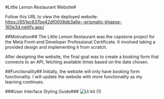 #Little Lemon Restaurant Website#

Follow this URL to view the deployed website: https://651ec837be42df0008db3a6e--prismatic-khapse-160e3d.netlify.app/

##Motivation##
The Little Lemon Restaurant was the capstone project for the Meta Front-end Developer Professional Certificate. It involved taking a provided design and implementing it from scratch.

After designing the website, the final goal was to create a booking form that connects to an API, fetching available times based on the date chosen. 

##Functionality##
Initially, the website will only have booking form functionality. I will update the website with more functionality as my learning continues.

###User Interface Styling Guide###
![Ui kit (1)](https://github.com/IsaiahGoodridge/little-lemon-website/assets/143850822/699ebd54-c0ec-4b75-98cc-424565a522ce)
